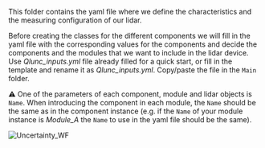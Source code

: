 This folder contains the yaml file where we define the characteristics and the measuring configuration of our lidar.

Before creating the classes for the different components we will fill in the yaml file with the corresponding values for the components and decide the components and the modules that we want to include in the lidar device. 
Use *Qlunc_inputs.yml* file already filled for a quick start, or fill in the template and rename it as *Qlunc_inputs.yml*. Copy/paste the file in the `Main` folder.

:warning: One of the parameters of each component, module and lidar objects is `Name`. When introducing the component in each module, the `Name` should be the same as in the component instance (e.g. if the `Name` of your module instance is _Module_A_ the `Name` to use in the yaml file should be the same). 

![Uncertainty_WF](https://github.com/SWE-UniStuttgart/Qlunc/blob/main/Pictures_repo_/FlowChartUnc.JPG)
